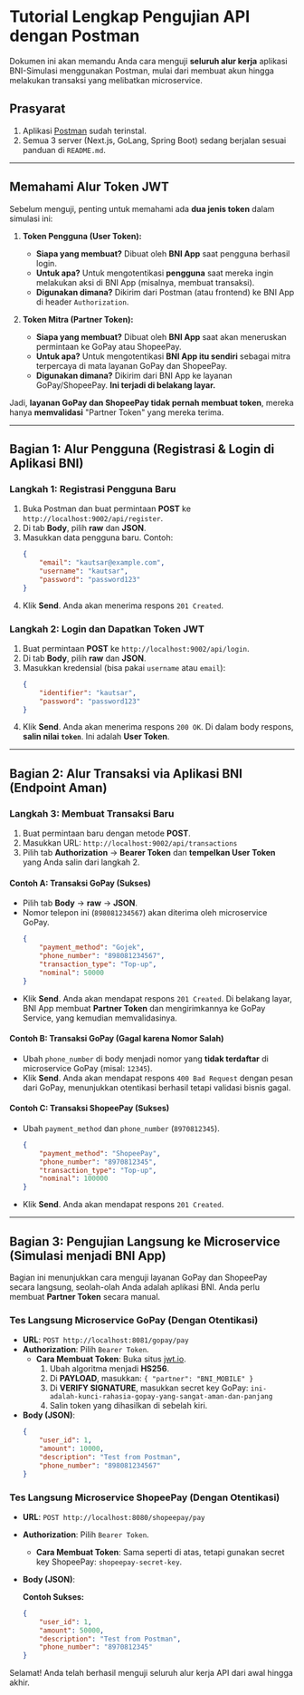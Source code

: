 # Tutorial Lengkap Pengujian API dengan Postman

Dokumen ini akan memandu Anda cara menguji **seluruh alur kerja** aplikasi BNI-Simulasi menggunakan Postman, mulai dari membuat akun hingga melakukan transaksi yang melibatkan microservice.

## Prasyarat

1.  Aplikasi [Postman](https://www.postman.com/downloads/) sudah terinstal.
2.  Semua 3 server (Next.js, GoLang, Spring Boot) sedang berjalan sesuai panduan di `README.md`.

---

## Memahami Alur Token JWT

Sebelum menguji, penting untuk memahami ada **dua jenis token** dalam simulasi ini:

1.  **Token Pengguna (User Token):**
    *   **Siapa yang membuat?** Dibuat oleh **BNI App** saat pengguna berhasil login.
    *   **Untuk apa?** Untuk mengotentikasi **pengguna** saat mereka ingin melakukan aksi di BNI App (misalnya, membuat transaksi).
    *   **Digunakan dimana?** Dikirim dari Postman (atau frontend) ke BNI App di header `Authorization`.

2.  **Token Mitra (Partner Token):**
    *   **Siapa yang membuat?** Dibuat oleh **BNI App** saat akan meneruskan permintaan ke GoPay atau ShopeePay.
    *   **Untuk apa?** Untuk mengotentikasi **BNI App itu sendiri** sebagai mitra terpercaya di mata layanan GoPay dan ShopeePay.
    *   **Digunakan dimana?** Dikirim dari BNI App ke layanan GoPay/ShopeePay. **Ini terjadi di belakang layar.**

Jadi, **layanan GoPay dan ShopeePay tidak pernah membuat token**, mereka hanya **memvalidasi** "Partner Token" yang mereka terima.

---

## Bagian 1: Alur Pengguna (Registrasi & Login di Aplikasi BNI)

### Langkah 1: Registrasi Pengguna Baru

1.  Buka Postman dan buat permintaan **POST** ke `http://localhost:9002/api/register`.
2.  Di tab **Body**, pilih **raw** dan **JSON**.
3.  Masukkan data pengguna baru. Contoh:
    ```json
    {
        "email": "kautsar@example.com",
        "username": "kautsar",
        "password": "password123"
    }
    ```
4.  Klik **Send**. Anda akan menerima respons `201 Created`.

### Langkah 2: Login dan Dapatkan Token JWT

1.  Buat permintaan **POST** ke `http://localhost:9002/api/login`.
2.  Di tab **Body**, pilih **raw** dan **JSON**.
3.  Masukkan kredensial (bisa pakai `username` atau `email`):
    ```json
    {
        "identifier": "kautsar",
        "password": "password123"
    }
    ```
4.  Klik **Send**. Anda akan menerima respons `200 OK`. Di dalam body respons, **salin nilai `token`**. Ini adalah **User Token**.

---

## Bagian 2: Alur Transaksi via Aplikasi BNI (Endpoint Aman)

### Langkah 3: Membuat Transaksi Baru

1.  Buat permintaan baru dengan metode **POST**.
2.  Masukkan URL: `http://localhost:9002/api/transactions`
3.  Pilih tab **Authorization** -> **Bearer Token** dan **tempelkan User Token** yang Anda salin dari langkah 2.

#### Contoh A: Transaksi GoPay (Sukses)
-   Pilih tab **Body** -> **raw** -> **JSON**.
-   Nomor telepon ini (`898081234567`) akan diterima oleh microservice GoPay.
    ```json
    {
        "payment_method": "Gojek",
        "phone_number": "898081234567",
        "transaction_type": "Top-up",
        "nominal": 50000
    }
    ```
-   Klik **Send**. Anda akan mendapat respons `201 Created`. Di belakang layar, BNI App membuat **Partner Token** dan mengirimkannya ke GoPay Service, yang kemudian memvalidasinya.

#### Contoh B: Transaksi GoPay (Gagal karena Nomor Salah)
-   Ubah `phone_number` di body menjadi nomor yang **tidak terdaftar** di microservice GoPay (misal: `12345`).
-   Klik **Send**. Anda akan mendapat respons `400 Bad Request` dengan pesan dari GoPay, menunjukkan otentikasi berhasil tetapi validasi bisnis gagal.

#### Contoh C: Transaksi ShopeePay (Sukses)
-   Ubah `payment_method` dan `phone_number` (`8970812345`).
    ```json
    {
        "payment_method": "ShopeePay",
        "phone_number": "8970812345",
        "transaction_type": "Top-up",
        "nominal": 100000
    }
    ```
-   Klik **Send**. Anda akan mendapat respons `201 Created`.

---

## Bagian 3: Pengujian Langsung ke Microservice (Simulasi menjadi BNI App)

Bagian ini menunjukkan cara menguji layanan GoPay dan ShopeePay secara langsung, seolah-olah Anda adalah aplikasi BNI. Anda perlu membuat **Partner Token** secara manual.

### Tes Langsung Microservice GoPay (Dengan Otentikasi)
-   **URL**: `POST http://localhost:8081/gopay/pay`
-   **Authorization**: Pilih `Bearer Token`.
    -   **Cara Membuat Token**: Buka situs [jwt.io](https://jwt.io/).
        1.  Ubah algoritma menjadi **HS256**.
        2.  Di **PAYLOAD**, masukkan: `{ "partner": "BNI_MOBILE" }`
        3.  Di **VERIFY SIGNATURE**, masukkan secret key GoPay: `ini-adalah-kunci-rahasia-gopay-yang-sangat-aman-dan-panjang`
        4.  Salin token yang dihasilkan di sebelah kiri.
-   **Body (JSON)**:
    ```json
    {
        "user_id": 1,
        "amount": 10000,
        "description": "Test from Postman",
        "phone_number": "898081234567"
    }
    ```

### Tes Langsung Microservice ShopeePay (Dengan Otentikasi)
-   **URL**: `POST http://localhost:8080/shopeepay/pay`
-   **Authorization**: Pilih `Bearer Token`.
    -   **Cara Membuat Token**: Sama seperti di atas, tetapi gunakan secret key ShopeePay: `shopeepay-secret-key`.
-   **Body (JSON)**:
    
    **Contoh Sukses:**
    ```json
    {
        "user_id": 1,
        "amount": 50000,
        "description": "Test from Postman",
        "phone_number": "8970812345"
    }
    ```

Selamat! Anda telah berhasil menguji seluruh alur kerja API dari awal hingga akhir.
